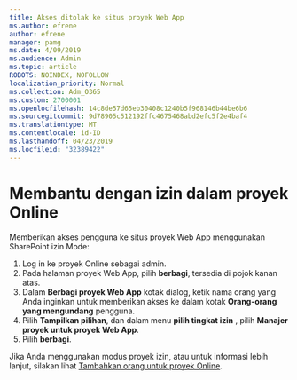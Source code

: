 ```yaml
---
title: Akses ditolak ke situs proyek Web App
ms.author: efrene
author: efrene
manager: pamg
ms.date: 4/09/2019
ms.audience: Admin
ms.topic: article
ROBOTS: NOINDEX, NOFOLLOW
localization_priority: Normal
ms.collection: Adm_O365
ms.custom: 2700001
ms.openlocfilehash: 14c8de57d65eb30408c1240b5f968146b44be6b6
ms.sourcegitcommit: 9d78905c512192ffc4675468abd2efc5f2e4baf4
ms.translationtype: MT
ms.contentlocale: id-ID
ms.lasthandoff: 04/23/2019
ms.locfileid: "32389422"
---
```

# <a name="help-with-permissions-in-project-online"></a>Membantu dengan izin dalam proyek Online

Memberikan akses pengguna ke situs proyek Web App menggunakan SharePoint izin Mode:

1. Log in ke proyek Online sebagai admin.
2. Pada halaman proyek Web App, pilih **berbagi**, tersedia di pojok kanan atas.
3. Dalam **Berbagi proyek Web App** kotak dialog, ketik nama orang yang Anda inginkan untuk memberikan akses ke dalam kotak **Orang-orang yang mengundang** pengguna.
4. Pilih **Tampilkan pilihan**, dan dalam menu **pilih tingkat izin** , pilih **Manajer proyek untuk proyek Web App**.
5. Pilih **berbagi**.

Jika Anda menggunakan modus proyek izin, atau untuk informasi lebih lanjut, silakan lihat [Tambahkan orang untuk proyek Online](https://docs.microsoft.com/projectonline/step-2-add-people-to-project-online).


  

